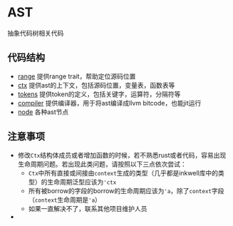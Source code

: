 # AST

抽象代码树相关代码  

## 代码结构

- [range](range.rs) 提供range trait，帮助定位源码位置
- [ctx](ctx.rs) 提供ast的上下文，包括源码位置，变量表，函数表等
- [tokens](tokens.rs) 提供token的定义，包括关键字，运算符，分隔符等
- [compiler](compiler.rs) 提供编译器，用于将ast编译成llvm bitcode，也能jit运行
- [node](node) 各种ast节点

## 注意事项

- 修改`Ctx`结构体成员或者增加函数的时候，若不熟悉rust或者代码，容易出现生命周期问题。若出现此类问题，请按照以下三点依次尝试：
  - `Ctx`中所有直接或间接由`context`生成的类型（几乎都是inkwell库中的类型）的生命周期泛型应该为`'ctx`
  - 所有被borrow的字段的borrow的生命周期应该为`'a`，除了`context`字段（`context`生命周期是`'a`）
  - 如果一直解决不了，联系其他项目维护人员
- 
